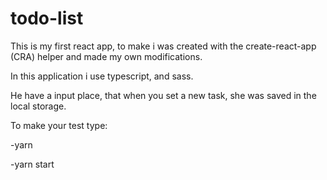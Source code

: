 # todo-list

This is my first react app, to make i was created with the create-react-app (CRA) helper and made my own modifications.

In this application i use typescript, and sass. 

He have a input place, that when you set a new task, she was saved in the local storage. 

To make your test type: 
  
  -yarn
  
  -yarn start
